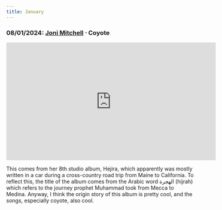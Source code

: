 ```yaml
---
title: January
---
```

### **08/01/2024**: [Joni Mitchell](https://jonimitchell.com/) ⋅ Coyote
<iframe src="https://www.youtube.com/embed/i4KBohkaHDE" width="560" height="315" title="A YouTube video" frameborder="0" allowfullscreen></iframe>

This comes from her 8th studio album, Hejira, which apparently was mostly written in a car during a cross-country road trip from Maine to California. To reflect this, the title of the album comes from the Arabic word الهجرة (hijrah) which refers to the journey prophet Muhammad took from Mecca to Medina. Anyway, I think the origin story of this album is pretty cool, and the songs, especially coyote, also cool.

